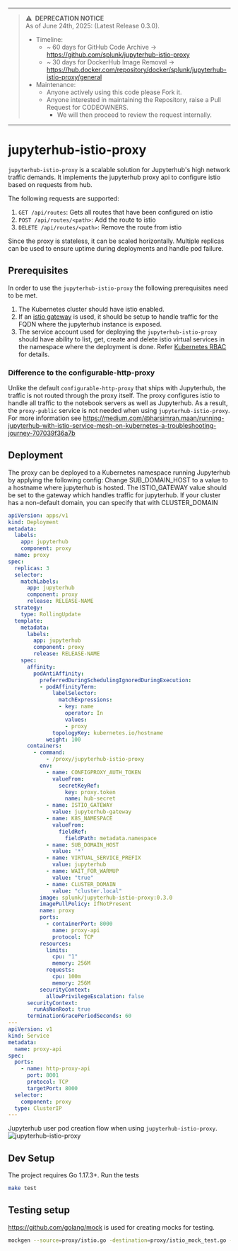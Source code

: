 
---

> :warning:&ensp;**DEPRECATION NOTICE**  
As of June 24th, 2025:
> (Latest Release 0.3.0).
> - Timeline:
>   - ~ 60 days for GitHub Code Archive -> https://github.com/splunk/jupyterhub-istio-proxy
>   - ~ 30 days for DockerHub Image Removal -> https://hub.docker.com/repository/docker/splunk/jupyterhub-istio-proxy/general
> - Maintenance:
>   - Anyone actively using this code please Fork it.
>   - Anyone interested in maintaining the Repository, raise a Pull Request for CODEOWNERS.
>     - We will then proceed to review the request internally.

---

# jupyterhub-istio-proxy

`jupyterhub-istio-proxy` is a scalable solution for Jupyterhub's high network traffic demands. It implements the jupyterhub proxy api to configure istio based on requests from hub.

The following requests are supported:
1. `GET /api/routes`: Gets all routes that have been configured on istio
2. `POST /api/routes/<path>`: Add the route to istio
3. `DELETE /api/routes/<path>`: Remove the route from istio

Since the proxy is stateless, it can be scaled horizontally. Multiple replicas can be used to ensure uptime during deployments and handle pod failure.

## Prerequisites

In order to use the `jupyterhub-istio-proxy` the following prerequisites need to be met.
1. The Kubernetes cluster should have istio enabled.
2. If an [istio gateway](https://istio.io/latest/docs/reference/config/networking/gateway/) is used, it should be setup to handle traffic for the FQDN where the jupyterhub instance is exposed.
3. The service account used for deploying the `jupyterhub-istio-proxy` should have ability to list, get, create and delete istio virtual services in the namespace where the deployment is done. Refer [Kubernetes RBAC](https://kubernetes.io/docs/reference/access-authn-authz/rbac/#role-and-clusterrole) for details.

### Difference to the configurable-http-proxy

Unlike the default `configurable-http-proxy` that ships with Jupyterhub, the traffic is not routed through the proxy itself. The proxy configures istio to handle all traffic to the notebook servers as well as Jupyterhub. As a result, the `proxy-public` service is not needed when using `jupyterhub-istio-proxy`. For more information see https://medium.com/@harsimran.maan/running-jupyterhub-with-istio-service-mesh-on-kubernetes-a-troubleshooting-journey-707039f36a7b

## Deployment

The proxy can be deployed to a Kubernetes namespace running Jupyterhub by applying the following config:
Change SUB_DOMAIN_HOST to a value to a hostname where jupyterhub is hosted. The ISTIO_GATEWAY value should be set to
the gateway which handles traffic for jupyterhub. If your cluster has a non-default domain, you can specify that with CLUSTER_DOMAIN

```yaml
apiVersion: apps/v1
kind: Deployment
metadata:
  labels:
    app: jupyterhub
    component: proxy
  name: proxy
spec:
  replicas: 3
  selector:
    matchLabels:
      app: jupyterhub
      component: proxy
      release: RELEASE-NAME
  strategy:
    type: RollingUpdate
  template:
    metadata:
      labels:
        app: jupyterhub
        component: proxy
        release: RELEASE-NAME
    spec:
      affinity:
        podAntiAffinity:
          preferredDuringSchedulingIgnoredDuringExecution:
          - podAffinityTerm:
              labelSelector:
                matchExpressions:
                - key: name
                  operator: In
                  values:
                  - proxy
              topologyKey: kubernetes.io/hostname
            weight: 100
      containers:
        - command:
            - /proxy/jupyterhub-istio-proxy
          env:
            - name: CONFIGPROXY_AUTH_TOKEN
              valueFrom:
                secretKeyRef:
                  key: proxy.token
                  name: hub-secret
            - name: ISTIO_GATEWAY
              value: jupyterhub-gateway
            - name: K8S_NAMESPACE
              valueFrom:
                fieldRef:
                  fieldPath: metadata.namespace
            - name: SUB_DOMAIN_HOST
              value: '*'
            - name: VIRTUAL_SERVICE_PREFIX
              value: jupyterhub
            - name: WAIT_FOR_WARMUP
              value: "true"
            - name: CLUSTER_DOMAIN
              value: "cluster.local"
          image: splunk/jupyterhub-istio-proxy:0.3.0
          imagePullPolicy: IfNotPresent
          name: proxy
          ports:
            - containerPort: 8000
              name: proxy-api
              protocol: TCP
          resources:
            limits:
              cpu: "1"
              memory: 256M
            requests:
              cpu: 100m
              memory: 256M
          securityContext:
            allowPrivilegeEscalation: false
      securityContext:
        runAsNonRoot: true
      terminationGracePeriodSeconds: 60
---
apiVersion: v1
kind: Service
metadata:
  name: proxy-api
spec:
  ports:
    - name: http-proxy-api
      port: 8001
      protocol: TCP
      targetPort: 8000
  selector:
    component: proxy
  type: ClusterIP
---
```

Jupyterhub user pod creation flow when using `jupyterhub-istio-proxy`.
![jupyterhub-istio-proxy](http://www.plantuml.com/plantuml/png/jPD1IyGm48Nl-HN3tkjUPG-onOkB5r74ewJDYD6r2PF9Ol-zq-bkR2k227jgoVlUPDwZtIQsnFbZR-gM0y5ZGWAR8ClJH95ywwFj65OtkLaDocjkvi9RZZqZoNdb4_jGHGgVlRBwzcoZdpjkSuFK8ME2-cwdvFjbKiuOcGFLrRTr0xLpi8Rxa1bDEHP6JONGk-7WARFTGq8w-1RXHJAjpH5SpDsT79mdZfRGChfoqzBrP3sFOu66bO03D0ZYSltS94asXJgD7OejuiDGldQjroDf-ccoQxMDI0nkr7y2ixm57g6oIn7AChzqhTp_-bRlUVhMqN_hV48keWwAzAvbWtxxw2w0q7d2bcNkCS4MEoT_nHS0)

## Dev Setup

The project requires Go 1.17.3+. Run the tests

```bash
make test
```

## Testing setup

https://github.com/golang/mock is used for creating mocks for testing.

```bash
mockgen --source=proxy/istio.go -destination=proxy/istio_mock_test.go -write_package_comment -package=proxy
```
